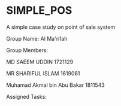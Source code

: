 # SIMPLE_POS
A simple case study on point of sale system

Group Name: Al Ma'rifah

Group Members:

MD SAEEM UDDIN 1721129

MR SHARIFUL ISLAM 1619061

Muhamad Akmal bin Abu Bakar 1811543


Assigned Tasks:
